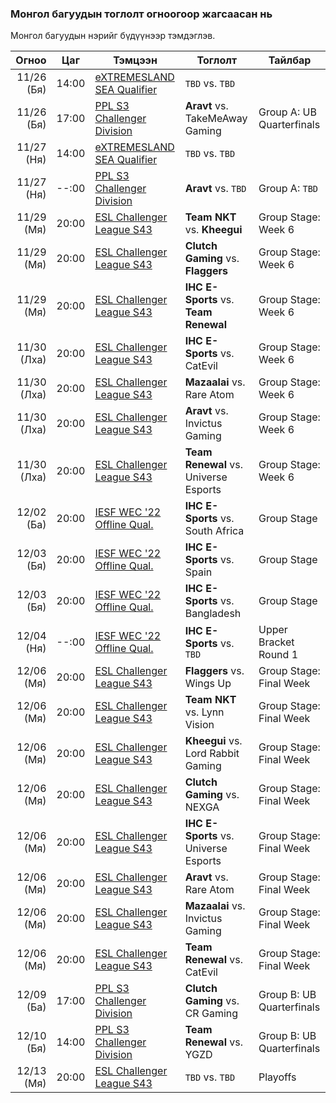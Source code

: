 
### Монгол багуудын тоглолт огноогоор жагсаасан нь

Монгол багуудын нэрийг бүдүүнээр тэмдэглэв.

Огноо | Цаг | Тэмцээн | Тоглолт | Тайлбар
------: | ------ | ------ | ------ | ------
11/26 (Бя) | 14:00 | [eXTREMESLAND SEA Qualifier](https://liquipedia.net/counterstrike/EXTREMESLAND/2022/Qualifier/SEA "Liquipedia") | `TBD` vs. `TBD` | 
11/26 (Бя) | 17:00 | [PPL S3 Challenger Division](https://liquipedia.net/counterstrike/Perfect_World/Premier_League/Season_3/Challenger "Liquipedia") | **Aravt** vs. TakeMeAway Gaming | Group A: UB Quarterfinals
11/27 (Ня) | 14:00 | [eXTREMESLAND SEA Qualifier](https://liquipedia.net/counterstrike/EXTREMESLAND/2022/Qualifier/SEA "Liquipedia") | `TBD` vs. `TBD` | 
11/27 (Ня) | --:00 | [PPL S3 Challenger Division](https://liquipedia.net/counterstrike/Perfect_World/Premier_League/Season_3/Challenger "Liquipedia") | **Aravt** vs. `TBD` | Group A: `TBD`
11/29 (Мя) | 20:00 | [ESL Challenger League S43](https://liquipedia.net/counterstrike/ESL/Challenger_League/Season_43/Asia-Pacific "Liquipedia") | **Team NKT** vs. **Kheegui** | Group Stage: Week 6
11/29 (Мя) | 20:00 | [ESL Challenger League S43](https://liquipedia.net/counterstrike/ESL/Challenger_League/Season_43/Asia-Pacific "Liquipedia") | **Clutch Gaming** vs. **Flaggers** | Group Stage: Week 6
11/29 (Мя) | 20:00 | [ESL Challenger League S43](https://liquipedia.net/counterstrike/ESL/Challenger_League/Season_43/Asia-Pacific "Liquipedia") | **IHC E-Sports** vs. **Team Renewal** | Group Stage: Week 6
11/30 (Лха) | 20:00 | [ESL Challenger League S43](https://liquipedia.net/counterstrike/ESL/Challenger_League/Season_43/Asia-Pacific "Liquipedia") | **IHC E-Sports** vs. CatEvil | Group Stage: Week 6
11/30 (Лха) | 20:00 | [ESL Challenger League S43](https://liquipedia.net/counterstrike/ESL/Challenger_League/Season_43/Asia-Pacific "Liquipedia") | **Mazaalai** vs. Rare Atom | Group Stage: Week 6
11/30 (Лха) | 20:00 | [ESL Challenger League S43](https://liquipedia.net/counterstrike/ESL/Challenger_League/Season_43/Asia-Pacific "Liquipedia") | **Aravt** vs. Invictus Gaming | Group Stage: Week 6
11/30 (Лха) | 20:00 | [ESL Challenger League S43](https://liquipedia.net/counterstrike/ESL/Challenger_League/Season_43/Asia-Pacific "Liquipedia") | **Team Renewal** vs. Universe Esports | Group Stage: Week 6
12/02 (Ба) | 20:00 | [IESF WEC '22 Offline Qual.](https://liquipedia.net/counterstrike/IESF/World_Esports_Championships/2022/Offline_Qualifier "Liquipedia") | **IHC E-Sports** vs. South Africa | Group Stage
12/03 (Бя) | 20:00 | [IESF WEC '22 Offline Qual.](https://liquipedia.net/counterstrike/IESF/World_Esports_Championships/2022/Offline_Qualifier "Liquipedia") | **IHC E-Sports** vs. Spain | Group Stage
12/03 (Бя) | 20:00 | [IESF WEC '22 Offline Qual.](https://liquipedia.net/counterstrike/IESF/World_Esports_Championships/2022/Offline_Qualifier "Liquipedia") | **IHC E-Sports** vs. Bangladesh | Group Stage
12/04 (Ня) | --:00 | [IESF WEC '22 Offline Qual.](https://liquipedia.net/counterstrike/IESF/World_Esports_Championships/2022/Offline_Qualifier "Liquipedia") | **IHC E-Sports** vs. `TBD` | Upper Bracket Round 1
12/06 (Мя) | 20:00 | [ESL Challenger League S43](https://liquipedia.net/counterstrike/ESL/Challenger_League/Season_43/Asia-Pacific "Liquipedia") | **Flaggers** vs. Wings Up | Group Stage: Final Week
12/06 (Мя) | 20:00 | [ESL Challenger League S43](https://liquipedia.net/counterstrike/ESL/Challenger_League/Season_43/Asia-Pacific "Liquipedia") | **Team NKT** vs. Lynn Vision | Group Stage: Final Week
12/06 (Мя) | 20:00 | [ESL Challenger League S43](https://liquipedia.net/counterstrike/ESL/Challenger_League/Season_43/Asia-Pacific "Liquipedia") | **Kheegui** vs. Lord Rabbit Gaming | Group Stage: Final Week
12/06 (Мя) | 20:00 | [ESL Challenger League S43](https://liquipedia.net/counterstrike/ESL/Challenger_League/Season_43/Asia-Pacific "Liquipedia") | **Clutch Gaming** vs. NEXGA | Group Stage: Final Week
12/06 (Мя) | 20:00 | [ESL Challenger League S43](https://liquipedia.net/counterstrike/ESL/Challenger_League/Season_43/Asia-Pacific "Liquipedia") | **IHC E-Sports** vs. Universe Esports | Group Stage: Final Week
12/06 (Мя) | 20:00 | [ESL Challenger League S43](https://liquipedia.net/counterstrike/ESL/Challenger_League/Season_43/Asia-Pacific "Liquipedia") | **Aravt** vs. Rare Atom | Group Stage: Final Week
12/06 (Мя) | 20:00 | [ESL Challenger League S43](https://liquipedia.net/counterstrike/ESL/Challenger_League/Season_43/Asia-Pacific "Liquipedia") | **Mazaalai** vs. Invictus Gaming | Group Stage: Final Week
12/06 (Мя) | 20:00 | [ESL Challenger League S43](https://liquipedia.net/counterstrike/ESL/Challenger_League/Season_43/Asia-Pacific "Liquipedia") | **Team Renewal** vs. CatEvil | Group Stage: Final Week
12/09 (Ба) | 17:00 | [PPL S3 Challenger Division](https://liquipedia.net/counterstrike/Perfect_World/Premier_League/Season_3/Challenger "Liquipedia") | **Clutch Gaming** vs. CR Gaming | Group B: UB Quarterfinals
12/10 (Бя) | 14:00 | [PPL S3 Challenger Division](https://liquipedia.net/counterstrike/Perfect_World/Premier_League/Season_3/Challenger "Liquipedia") | **Team Renewal** vs. YGZD | Group B: UB Quarterfinals
12/13 (Мя) | 20:00 | [ESL Challenger League S43](https://liquipedia.net/counterstrike/ESL/Challenger_League/Season_43/Asia-Pacific "Liquipedia") | `TBD` vs. `TBD` | Playoffs

